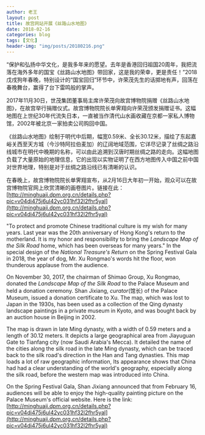 ```yaml
---
author: 老王
layout: post
title: 故宫网站开展《丝路山水地图》
date: 2018-02-16
categories: blog
tags: [文化]
header-img: "img/posts/20180216.png"
---
```

“保护和弘扬中华文化，是我多年来的愿望。去年是香港回归祖国20周年，我把流落在海外多年的国宝《丝路山水地图》带回家，这是我的荣幸，更是责任！”2018戊戌狗年春晚，特别设计的“国宝回归”环节中，许荣茂先生的话掷地有声，回荡在春晚舞台，赢得了台下雷鸣般的掌声。

2017年11月30日，世茂集团董事局主席许荣茂向故宫博物院捐赠《丝路山水地图》，在故宫举行捐赠仪式。故宫博物院院长单霁翔向许荣茂颁发捐赠证书。这幅地图在上世纪30年代流失日本，一直被当作清代山水画收藏在京都一家私人博物馆，2002年被北京一家拍卖公司购回中国。

《丝路山水地图》绘制于明代中后期，幅宽0.59米、全长30.12米，描绘了东起嘉峪关西至天方城（今沙特阿拉伯麦加）的辽阔地域范围，它详尽记录了丝绸之路沿线城市在明代中晚期的名称，可以由此追溯到汉唐时期丝绸之路的走向。这幅地图负载了大量原始的地理信息，它的出现以实物证明了在西方地图传入中国之前中国对世界地理，特别是对于丝绸之路沿线已有清晰的认识。

在春晚上，故宫博物院院长单霁翔宣布，从2月16日大年初一开始，观众可以在故宫博物院官网上欣赏清晰的画卷图片。链接在此：[http://minghuaji.dpm.org.cn/details.php?pic=v04di475j6ul42yc031hf32l2fhr5yal](http://minghuaji.dpm.org.cn/details.php?pic=v04di475j6ul42yc031hf32l2fhr5yal)

"To protect and promote Chinese traditional culture is my wish for many years. Last year was the 20th anniversary of Hong Kong's return to the motherland. It is my honor and responsibility to bring the _Landscape Map of the Silk Road_ home, which has been overseas for many years." In the special design of the _National Treasure's Return_ on the Spring Festival Gala in 2018, the year of dog, Mr. Xu Rongmao's words hit the floor, won thunderous applause from the audience.

On November 30, 2017, the chairman of Shimao Group, Xu Rongmao, donated the _Landscape Map of the Silk Road_ to the Palace Museum and held a donation ceremony. Shan Jixiang, _curator_(馆长) of the Palace Museum, issued a donation certificate to Xu. The map, which was lost to Japan in the 1930s, has been used as a collection of the Qing dynasty landscape paintings in a private museum in Kyoto, and was bought back by an auction house in Beijing in 2002.

The map is drawn in late Ming dynasty, with a width of 0.59 meters and a length of 30.12 meters. It depicts a large geographical area from Jiayuguan Gate to Tianfang city (now Saudi Arabia's Mecca). It detailed the name of the cities along the silk road in the late Ming dynasty, which can be traced back to the silk road's direction in the Han and Tang dynasties. This map loads a lot of raw geographic information, Its appearance shows that China had had a clear understanding of the world's geography, especially along the silk road, before the western map was introduced into China.

On the Spring Festival Gala, Shan Jixiang announced that from February 16, audiences will be able to enjoy the high-quality painting picture on the Palace Museum's official website. Here is the link: [http://minghuaji.dpm.org.cn/details.php?pic=v04di475j6ul42yc031hf32l2fhr5yal](http://minghuaji.dpm.org.cn/details.php?pic=v04di475j6ul42yc031hf32l2fhr5yal)